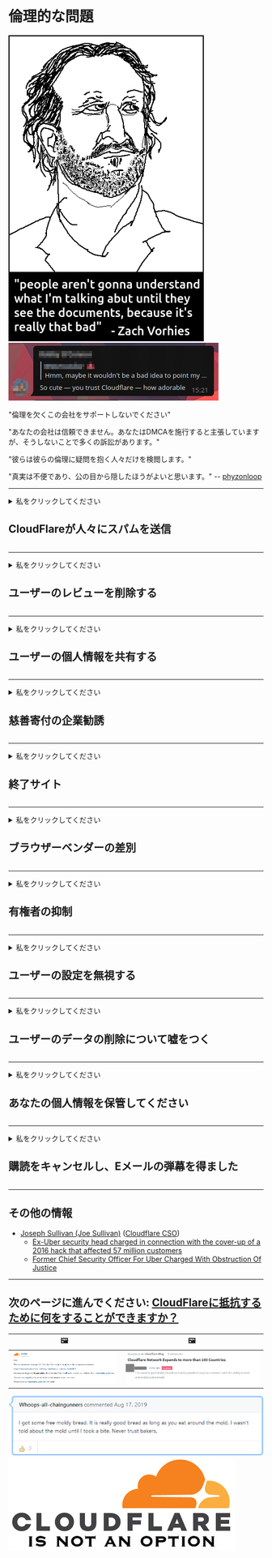 # 倫理的な問題

![](../image/itsreallythatbad.jpg)
![](../image/telegram/c81238387627b4bfd3dcd60f56d41626.jpg)

"倫理を欠くこの会社をサポートしないでください"

"あなたの会社は信頼できません。あなたはDMCAを施行すると主張していますが、そうしないことで多くの訴訟があります。"

"彼らは彼らの倫理に疑問を抱く人々だけを検閲します。"

"真実は不便であり、公の目から隠したほうがよいと思います。"  -- [phyzonloop](https://twitter.com/phyzonloop)


---


<details>
<summary>私をクリックしてください

## CloudFlareが人々にスパムを送信
</summary>


CloudflareはCloudflare以外のユーザーにスパムメールを送信しています。

- オプトインしたサブスクライバーにのみメールを送信します
- ユーザーが「停止」と言うと、メールの送信を停止します

とても簡単です。しかし、Cloudflareは気にしません。
Cloudflareは、自社のサービスを使用することで、すべてのスパマーや攻撃者を阻止できると述べています。
Cloudflareをアクティブ化せずにCloudflareを停止するにはどうすればよいですか？


| 🖼 | 🖼 |
| --- | --- |
| ![](../image/cfspam01.jpg) | ![](../image/cfspam03.jpg) |
| ![](../image/cfspam02.jpg) | ![](../image/cfspambrittany.jpg)<br>![](../image/cfspamtwtr.jpg) |

</details>

---

<details>
<summary>私をクリックしてください

## ユーザーのレビューを削除する
</summary>


Cloudflareの検閲の否定的なレビュー。
Twitterに反Cloudflareテキストを投稿すると、Cloudflareの従業員から「いいえ、違います」というメッセージが返される可能性があります。
レビューサイトに否定的なレビューを投稿すると、彼らはそれを検閲しようとします。


| 🖼 | 🖼 |
| --- | --- |
| ![](../image/cfcenrev_01.jpg)<br>![](../image/cfcenrev_02.jpg) | ![](../image/cfcenrev_03.jpg) |

</details>

---

<details>
<summary>私をクリックしてください

## ユーザーの個人情報を共有する
</summary>


Cloudflareには大きな嫌がらせの問題があります。
Cloudflareは、ホストされているサイトについて不平を言う人の個人情報を共有します。
彼らは時々あなたにあなたの本当のIDを提供するように頼みます。
嫌がらせ、暴行、攻撃、殺害を望まない場合は、CloudflaredのWebサイトに近づかないほうがよいでしょう。


| 🖼 | 🖼 |
| --- | --- |
| ![](../image/cfdox_what.jpg) | ![](../image/cfdox_swat.jpg) |
| ![](../image/cfdox_kill.jpg) | ![](../image/cfdox_threat.jpg) |
| ![](../image/cfdox_dox.jpg) | ![](../image/cfdox_ex1.jpg) |
| ![](../image/cfabuseform.jpg) | ![](../image/cfdox_ex2.jpg) |

</details>

---

<details>
<summary>私をクリックしてください

## 慈善寄付の企業勧誘
</summary>


CloudFlareは慈善寄付を求めています。
アメリカの企業が正当な理由のある非営利団体と一緒に慈善団体を求めるのは非常に恐ろしいことです。
人をブロックしたり、他の人の時間を無駄にしたい場合は、Cloudflareの従業員のためにピザを注文することをお勧めします。


![](../image/cfdonate.jpg)

</details>

---

<details>
<summary>私をクリックしてください

## 終了サイト
</summary>


あなたのサイトが突然ダウンした場合、あなたはどうしますか？
Cloudflareが警告なしにユーザーの設定を削除したりサービスを停止したりしているという報告があります。
より良いプロバイダーを見つけることをお勧めします。

![](../image/cftmnt.jpg)

</details>

---

<details>
<summary>私をクリックしてください

## ブラウザーベンダーの差別
</summary>


CloudFlareは、Tor-Browser以外のユーザーにTorよりも敵対的な扱いを与える一方で、Firefoxを使用するユーザーを優先的に扱います。
non-free javascriptの実行を正当に拒否したTorユーザーも、敵対的な扱いを受けます。
このアクセスの不平等は、ネットワーク中立性の乱用と権力の乱用です。

![](../image/browdifftbcx.gif)

- 左：Torブラウザ、右：Chrome。同じIPアドレス。

![](../image/browserdiff.jpg)

- 左：TorブラウザのJavaScriptが無効、Cookieが有効
- 右：Chrome JavaScriptが有効、Cookieが無効

![](../image/cfsiryoublocked.jpg)

- TorなしのQuteBrowser（マイナーブラウザ）（Clearnet IP）

![](../image/lynx_cloudflare.gif)

- Lynx


| ***ブラウザ*** | ***アクセス治療*** |
| --- | --- |
| Tor Browser (JavaScriptが有効) | アクセスが許可されました |
| Firefox (JavaScriptが有効) | アクセス低下 |
| Chromium (JavaScriptが有効) | アクセス低下 |
| Chromium or Firefox (JavaScriptが無効です) | アクセスが拒否されました |
| Chromium or Firefox (Cookieが無効になっています) | アクセスが拒否されました |
| QuteBrowser | アクセスが拒否されました |
| lynx | アクセスが拒否されました |
| w3m | アクセスが拒否されました |
| wget | アクセスが拒否されました |


簡単な課題を解決するためにオーディオボタンを使用してみませんか？

はい、オーディオボタンがありますが、Torでは常に機能するとは限りません。
クリックするとこのメッセージが表示されます:

```
あとでもう一度試してみてください
コンピュータまたはネットワークが自動クエリを送信している可能性があります。
ユーザーを保護するため、現在リクエストを処理することはできません。
詳しくはヘルプページをご覧ください
```

</details>

---

<details>
<summary>私をクリックしてください

## 有権者の抑制
</summary>


米国の州の有権者は、居住する州の州務長官のWebサイトを通じて最終的に投票するために登録します。
共和党が統治する州務長官事務所は、Cloudflareを通じて州務長官のWebサイトをプロキシすることにより、有権者の抑制に取り組んでいます。
CloudflareによるTorユーザーに対する敵対的な扱い、一元化されたグローバルな監視ポイントとしてのMITMの位置付け、および全体としての有害な役割により、有権者候補は登録に消極的です。
特にリベラル派はプライバシーを受け入れる傾向があります。
有権者登録フォームは、有権者の政治的傾向、個人の住所、社会保障番号、および生年月日に関する機密情報を収集します。
ほとんどの州はその情報のサブセットのみを公開していますが、Cloudflareは誰かが投票に登録するとそのすべての情報を確認します。

州のデータ入力スタッフの秘書官がCloudflareのWebサイトを使用してデータを入力する可能性があるため、紙の登録はCloudflareを迂回しないことに注意してください。

| 🖼 | 🖼 |
| --- | --- |
| ![](../image/cfvotm_01.jpg) | ![](../image/cfvotm_02.jpg) |

- Change.orgは、投票を集めて行動を起こすことで有名なWebサイトです。
“世界中の人々がキャンペーンを開始し、支持者を動員し、意思決定者と協力してソリューションを推進しています。”
残念ながら、Cloudflareの積極的なフィルターのため、多くの人はchange.orgをまったく表示できません。
彼らは請願書に署名することからブロックされており、民主的なプロセスから彼らを排除しています。
OpenPetitionなどの他のクラウドフレア以外のプラットフォームを使用すると、問題を解決するのに役立ちます。

| 🖼 | 🖼 |
| --- | --- |
| ![](../image/changeorgasn.jpg) | ![](../image/changeorgtor.jpg) |

- Cloudflareの「AthenianProject」は、州および地方の選挙Webサイトに無料の企業レベルの保護を提供します。
彼らは「彼らの選挙区は選挙情報と有権者登録にアクセスできる」と言ったが、多くの人々がサイトをまったく閲覧することができないのでこれは嘘である。

</details>

---

<details>
<summary>私をクリックしてください

## ユーザーの設定を無視する
</summary>


あなたが何かをオプトアウトした場合、あなたはそれについての電子メールを受信しないことを期待しています。
Cloudflareはユーザーの好みを無視し、顧客の同意なしにサードパーティ企業とデータを共有します。
無料プランを使用している場合、月額サブスクリプションの購入を求めるメールが送信されることがあります。

![](../image/cfviopl_tp.jpg)

</details>

---

<details>
<summary>私をクリックしてください

## ユーザーのデータの削除について嘘をつく
</summary>


この元cloudflareの顧客のブログによると、Cloudflareはアカウントの削除について嘘をついています。
現在、多くの企業は、アカウントを閉鎖または削除した後もデータを保持しています。
優れた企業のほとんどは、プライバシーポリシーでそれについて言及しています。
Cloudflare？番号。

```
2019-08-05 CloudFlareは私のアカウントを削除したという確認を私に送信しました。
2019-10-02 CloudFlareから「私は顧客だから」というメールを受け取りました
```

Cloudflareは「削除」という言葉を知りませんでした。
それが本当に削除された場合、なぜこの元顧客は電子メールを受け取ったのですか？
彼はまた、Cloudflareのプライバシーポリシーはそれについて言及していないと述べました。

```
彼らの新しいプライバシーポリシーでは、1年間データを保持することについては何も触れられていません。
```

![](../image/cfviopl_notdel.jpg)

彼らのプライバシーポリシーが嘘である場合、どのようにCloudflareを信頼できますか？

- [Cloudflareアカウントをキャンセルしてから1年以上が経過しました](https://shkspr.mobi/blog/2020/09/dont-trust-cloudflare-with-your-personal-data/)

</details>

---

<details>
<summary>私をクリックしてください

## あなたの個人情報を保管してください
</summary>


Cloudflareアカウントの削除は難しいレベルです。

```
「アカウント」カテゴリを使用してサポートチケットを送信します。
メッセージ本文でアカウントの削除をリクエストします。
削除をリクエストする前に、アカウントにドメインやクレジットカードを添付してはなりません。
```

この確認メールが届きます。

![](../image/cf_deleteandkeep.jpg)

「削除リクエストの処理を開始しました」が、「引き続き個人情報を保存します」。

これを「信頼」できますか？


- Cloudflareアカウントをキャンセルする方法

1. Cloudflareダッシュボードにログインします。
2. ダッシュボードからすべてのゾーン（ドメイン）を削除します。
3. サポートリンクをクリックします。
4. 新しいチケットを送信します。アカウントを閉鎖することを伝えます。
5. 数日待ちます。
6. Cloudflareのスタッフがあなたの確認とCloudflareを離れることを決めた理由を尋ねます。
7. もう一度返信してください。
8. 数日待ちます。
9. メッセージが表示されます：アカウントが正常に削除されました


</details>

---

<details>
<summary>私をクリックしてください

## 購読をキャンセルし、Eメールの弾幕を得ました
</summary>


ユーザーは彼のストリーム購読をキャンセルし、今、彼は毎日彼にキャンセルされた購読について思い出させるように電子メールの思い出を得る。
未登録ボタンはありません。 どうやってこの停止をしますか？

![](../image/barrageemailcancelsubscription.jpg)

CloudFlareはこのユーザーにサポートに連絡して削除されるすべての内容を依頼するように言った。

- [t](https://web.archive.org/web/20210412165334/https://twitter.com/JohnHaldson/status/1381651569247088650)

</details>

---

## その他の情報

- [Joseph Sullivan (Joe Sullivan)](../cloudflare_inc/cloudflare_members.md) ([Cloudflare CSO](https://twitter.com/eastdakota/status/1296522269313785862))
  - [Ex-Uber security head charged in connection with the cover-up of a 2016 hack that affected 57 million customers](https://www.businessinsider.com/uber-data-hack-security-head-joe-sullivan-charged-cover-up-2020-8)
  - [Former Chief Security Officer For Uber Charged With Obstruction Of Justice](https://www.justice.gov/usao-ndca/pr/former-chief-security-officer-uber-charged-obstruction-justice)


---


## 次のページに進んでください:   [CloudFlareに抵抗するために何をすることができますか？](ja.action.md)

|  🖼  |  🖼 |
| --- | --- |
| ![](../image/cfcommunity_ban.jpg) | ![](../image/censor_cloudflare_blogcomment.jpg) |

![](../image/freemoldybread.jpg)
![](../image/cfisnotanoption.jpg)
